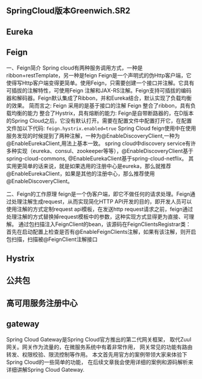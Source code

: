 ## SpringCloud版本Greenwich.SR2
## Eureka

## Feign
一、Feign简介
Spring cloud有两种服务调用方式，一种是ribbon+restTemplate，另一种是feign
Feign是一个声明式的伪Http客户端，它使得写Http客户端变得更简单。使用Feign，只需要创建一个接口并注解。它具有可插拔的注解特性，可使用Feign 注解和JAX-RS注解。Feign支持可插拔的编码器和解码器。Feign默认集成了Ribbon，并和Eureka结合，默认实现了负载均衡的效果。
简而言之:
Feign 采用的是基于接口的注解
Feign 整合了ribbon，具有负载均衡的能力
整合了Hystrix，具有熔断的能力:
Feign是自带断路器的，在D版本的Spring Cloud之后，它没有默认打开。需要在配置文件中配置打开它，在配置文件加以下代码:
`feign.hystrix.enabled=true`
Spring Cloud feign使用中在使用服务发现的时候提到了两种注解，一种为@EnableDiscoveryClient,一种为@EnableEurekaClient,用法上基本一致。
spring cloud中discovery service有许多种实现（eureka、consul、zookeeper等等），@EnableDiscoveryClient基于spring-cloud-commons, @EnableEurekaClient基于spring-cloud-netflix。
其实用更简单的话来说，就是如果选用的注册中心是eureka，那么就推荐@EnableEurekaClient，如果是其他的注册中心，那么推荐使用@EnableDiscoveryClient。

二、Feign的工作原理
feign是一个伪客户端，即它不做任何的请求处理。Feign通过处理注解生成request，从而实现简化HTTP API开发的目的，即开发人员可以使用注解的方式定制request api模板，在发送http request请求之前，feign通过处理注解的方式替换掉request模板中的参数，这种实现方式显得更为直接、可理解。
通过包扫描注入FeignClient的bean，该源码在FeignClientsRegistrar类：
首先在启动配置上检查是否有@EnableFeignClients注解，如果有该注解，则开启包扫描，扫描被@FeignClient注解接口
## Hystrix

## 公共包
## 高可用服务注册中心


## gateway
Spring Cloud Gateway是Spring Cloud官方推出的第二代网关框架，
取代Zuul网关。网关作为流量的，在微服务系统中有着非常作用，
网关常见的功能有路由转发、权限校验、限流控制等作用。
本文首先用官方的案例带领大家来体验下Spring Cloud的一些简单的功能，
在后续文章我会使用详细的案例和源码解析来详细讲解Spring Cloud Gateway.

